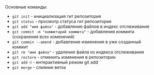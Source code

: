 Основные команды:
- `git init` - инициализация гит репозитория
- `git status` - просмотр статуса гит репозитория
- `git add "имя файла"` - добавление файлов в индекс отслеживания
- `git commit -m "комметарий коммита"` - добавления коммита (сохранения всех изменений)
- `git commin --amend` - добавление изменения в уже созданный коммит
- `git rm "имя файла"` - удаление файла из индекса отслеживания
- `git restore` - отменить изменения в репозитории 
- `git add` -i - интерактивный режим git add
- `git merge` - слияние веток 




